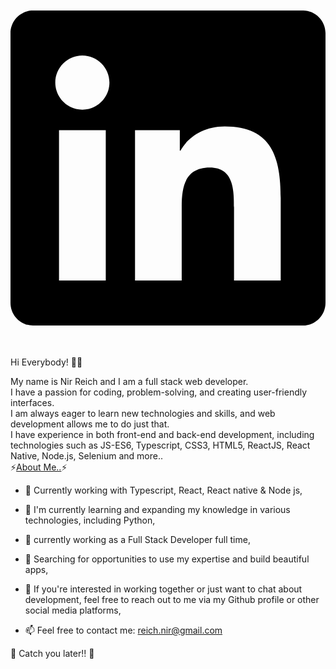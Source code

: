 [<svg xmlns="http://www.w3.org/2000/svg" viewBox="0 0 448 512"><!--!Font Awesome Free 6.7.2 by @fontawesome - https://fontawesome.com License - https://fontawesome.com/license/free Copyright 2025 Fonticons, Inc.--><path d="M416 32H31.9C14.3 32 0 46.5 0 64.3v383.4C0 465.5 14.3 480 31.9 480H416c17.6 0 32-14.5 32-32.3V64.3c0-17.8-14.4-32.3-32-32.3zM135.4 416H69V202.2h66.5V416zm-33.2-243c-21.3 0-38.5-17.3-38.5-38.5S80.9 96 102.2 96c21.2 0 38.5 17.3 38.5 38.5 0 21.3-17.2 38.5-38.5 38.5zm282.1 243h-66.4V312c0-24.8-.5-56.7-34.5-56.7-34.6 0-39.9 27-39.9 54.9V416h-66.4V202.2h63.7v29.2h.9c8.9-16.8 30.6-34.5 62.9-34.5 67.2 0 79.7 44.3 79.7 101.9V416z"/></svg>](https://www.linkedin.com/in/nir-reich)

Hi Everybody! 👋🏼

My name is Nir Reich and I am a full stack web developer.
</br>
I have a passion for coding, problem-solving, and creating user-friendly interfaces. 
</br>
I am always eager to learn new technologies and skills, and web development allows me to do just that.
</br>
I have experience in both front-end and back-end development, including technologies such as JS-ES6, Typescript, CSS3, HTML5, ReactJS, React Native, Node.js, Selenium and more..
</br>
⚡<ins>About Me..</ins>⚡

* 🔭 Currently working with Typescript, React, React native & Node js,

* 🌱 I'm currently learning and expanding my knowledge in various technologies, including Python,

* 🌱 currently working as a Full Stack Developer full time,

* 🤔 Searching for opportunities to use my expertise and build beautiful apps,

* 🔭 If you're interested in working together or just want to chat about development, feel free to reach out to me via my Github profile or other social media platforms,

* 📫 Feel free to contact me: [reich.nir@gmail.com](mailto:reich.nir@gmail.com)


🖖 Catch you later!! 🖖



